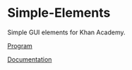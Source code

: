 # Simple-Elements
Simple GUI elements for Khan Academy.

[Program](https://www.khanacademy.org/computer-programming/simple-elements/5201788906799104)

[Documentation](https://bhavjitchauhan.github.io/Simple-Elements/)
